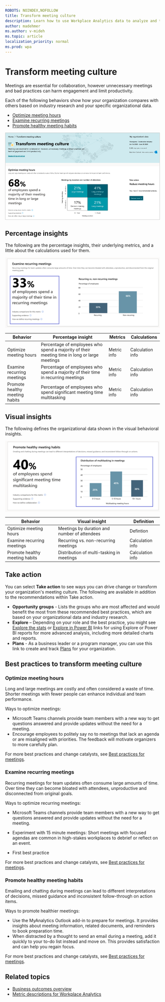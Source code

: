 ```yaml
---
ROBOTS: NOINDEX,NOFOLLOW
title: Transform meeting culture
description: Learn how to use Workplace Analytics data to analyze and transform your organization's meeting culture
author: madehmer
ms.author: v-mideh
ms.topic: article
localization_priority: normal 
ms.prod: wpa
---
```


# Transform meeting culture

Meetings are essential for collaboration, however unnecessary meetings and bad practices can harm engagement and limit productivity.

Each of the following behaviors show how your organization compares with others based on industry research and your specific organizational data.

* [Optimize meeting hours](#optimize-meeting-hours)
* [Examine recurring meetings](#examine-recurring-meetings)
* [Promote healthy meeting habits](#promote-healthy-meeting-habits)

![Transform meeting culture page](../images/wpa/use/transform-meetings.png)

## Percentage insights

The following are the percentage insights, their underlying metrics, and a little about the calculations used for them.

![Transform meetings examine recurring meetings](../images/wpa/use/trans-meet-examine-recurring.png)


|Behavior |Percentage insight | Metrics |Calculations |
|---------|--------|--------------------|----------------------|
|Optimize meeting hours |Percentage of employees who spend a majority of their meeting time in long or large meetings |Metric info|Calculation info |
|Examine recurring meetings |Percentage of employees who spend a majority of their time in recurring meetings |Metric info |Calculation info |
|Promote healthy meeting habits |Percentage of employees who spend significant meeting time multitasking |Metric info |Calculation info |

## Visual insights

The following defines the organizational data shown in the visual behavioral insights.

![Transform meetings promote healthy meeting habits](../images/wpa/use/trans-meet-promote-healthy.png)

|Behavior |Visual insight | Definition |
|---------|--------|----------------------|
|Optimize meeting hours  | Meetings by duration and number of attendees  |Defintion |
|Examine recurring meetings | Recurring vs. non-recurring meetings  |Calculation info |
|Promote healthy meeting habits | Distribution of multi-tasking in meetings  |Calculation info |

## Take action

You can select **Take action** to see ways you can drive change or transform your organization's meeting culture. The following are available in addition to the recommendations within Take action.

* **Opportunity groups** - Lists the groups who are most affected and would benefit the most from these recommended best practices, which are based on your organizational data and industry research.
* **Explore**  – Depending on your role and the best practice, you might see [Explore the stats](explore-intro.md) or [Explore in Power BI](../tutorials/power-bi-intro.md) links for using Explore or Power BI reports for more advanced analysis, including more detailed charts and reports.
* **Plans** - As a business leader or a program manager, you can use this link to create and track [Plans](../Tutorials/solutionsv2-intro.md) for your organization.

## Best practices to transform meeting culture

### Optimize meeting hours

Long and large meetings are costly and often considered a waste of time. Shorter meetings with fewer people can enhance individual and team performance.

<!-- Why it matters quote -->

Ways to optimize meetings: 

* Microsoft Teams channels provide team members with a new way to get questions answered and provide updates without the need for a meeting.  
* Encourage employees to politely say no to meetings that lack an agenda or are misaligned with priorities. The feedback will motivate organizers to more carefully plan.

For more best practices and change catalysts, see [Best practices for meetings](../tutorials/gm-meetings.md). 

### Examine recurring meetings

Recurring meetings for team updates often consume large amounts of time. Over time they can become bloated with attendees, unproductive and disconnected from original goals.

<!-- Why it matters quote -->

Ways to optimize recurring meetings: 

* Microsoft Teams channels provide team members with a new way to get questions answered and provide updates without the need for a meeting.  
* Experiment with 15 minute meetings: Short meetings with focused agendas are common in high-stakes workplaces to debrief or reflect on an event.

* First best practice

For more best practices and change catalysts, see [Best practices for meetings](../tutorials/gm-meetings.md). 

### Promote healthy meeting habits

Emailing and chatting during meetings can lead to different interpretations of decisions, missed guidance and inconsistent follow-through on action items.

<!-- Why it matters quote -->

Ways to promote healthier meetings:

* Use the MyAnalytics Outlook add-in to prepare for meetings. It provides insights about meeting information, related documents, and reminders to book preparation time.
* When distracted by a thought to send an email during a meeting, add it quickly to your to-do list instead and move on. This provides satisfaction and can help you regain focus.

For more best practices and change catalysts, see [Best practices for meetings](../tutorials/gm-meetings.md). 

## Related topics

* [Business outcomes overview](insights.md)
* [Metric descriptions for Workplace Analytics](metric-definitions.md)

